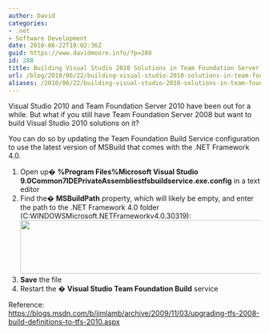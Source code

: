 ```yaml
---
author: David
categories:
- .net
- Software Development
date: 2010-06-22T10:02:36Z
guid: https://www.davidmoore.info/?p=288
id: 288
title: Building Visual Studio 2010 Solutions in Team Foundation Server Build 2008
url: /blog/2010/06/22/building-visual-studio-2010-solutions-in-team-foundation-server-build-2008/
aliases: /2010/06/22/building-visual-studio-2010-solutions-in-team-foundation-server-build-2008/
---
```


Visual Studio 2010 and Team Foundation Server 2010 have been out for a while. But what if you still have Team Foundation Server 2008 but want to build Visual Studio 2010 solutions on it?

You can do so by updating the Team Foundation Build Service configuration to use the latest version of MSBuild that comes with the .NET Framework 4.0.

  1. Open up� **%Program Files%Microsoft Visual Studio 9.0Common7IDEPrivateAssembliestfsbuildservice.exe.config** in a text editor
  2. Find the� **MSBuildPath** property, which will likely be empty, and enter the path to the .NET Framework 4.0 folder (C:WINDOWSMicrosoft.NETFrameworkv4.0.30319):<img title="tfsbuild" src="/wp-content/uploads/2010/06/tfsbuild.png" alt="" width="661" height="107" />
  3. **Save** the file
  4. Restart the � **Visual Studio Team Foundation Build** service

Reference: <https://blogs.msdn.com/b/jimlamb/archive/2009/11/03/upgrading-tfs-2008-build-definitions-to-tfs-2010.aspx>
